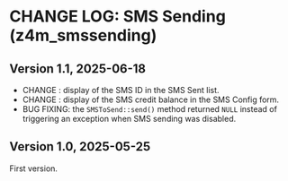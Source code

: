 # CHANGE LOG: SMS Sending (z4m_smssending)

## Version 1.1, 2025-06-18
- CHANGE : display of the SMS ID in the SMS Sent list.
- CHANGE : display of the SMS credit balance in the SMS Config form.
- BUG FIXING: the `SMSToSend::send()` method returned `NULL` instead of triggering an exception when SMS sending was disabled.

## Version 1.0, 2025-05-25
First version.